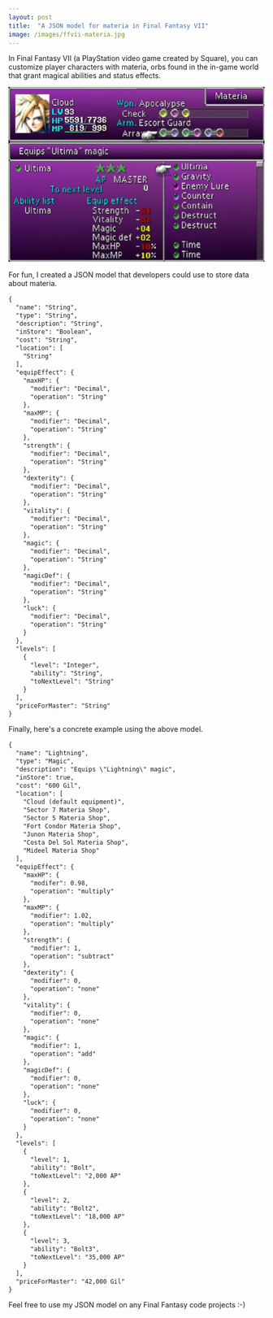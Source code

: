 ```yaml
---
layout: post
title:  "A JSON model for materia in Final Fantasy VII"
image: /images/ffvii-materia.jpg
---
```

In Final Fantasy VII (a PlayStation video game created by Square), you can customize player characters with materia, orbs found in the in-game world that grant magical abilities and status effects.

![Final Fantasy VII materia picture](/images/ffvii-materia.jpg)

For fun, I created a JSON model that developers could use to store data about materia. 

~~~~
{
  "name": "String",
  "type": "String",
  "description": "String",
  "inStore": "Boolean",
  "cost": "String",
  "location": [
    "String"
  ],
  "equipEffect": {
    "maxHP": {
      "modifier": "Decimal",
      "operation": "String"
    },
    "maxMP": {
      "modifier": "Decimal",
      "operation": "String"
    },
    "strength": {
      "modifier": "Decimal",
      "operation": "String"
    },
    "dexterity": {
      "modifier": "Decimal",
      "operation": "String"
    },
    "vitality": {
      "modifier": "Decimal",
      "operation": "String"
    },
    "magic": {
      "modifier": "Decimal",
      "operation": "String"
    },
    "magicDef": {
      "modifier": "Decimal",
      "operation": "String"
    },
    "luck": {
      "modifier": "Decimal",
      "operation": "String"
    }
  },
  "levels": [
    {
      "level": "Integer",
      "ability": "String",
      "toNextLevel": "String"
    }
  ],
  "priceForMaster": "String"
}
~~~~

Finally, here's a concrete example using the above model.

~~~~
{
  "name": "Lightning",
  "type": "Magic",
  "description": "Equips \"Lightning\" magic",
  "inStore": true,
  "cost": "600 Gil",
  "location": [
    "Cloud (default equipment)",
    "Sector 7 Materia Shop",
    "Sector 5 Materia Shop",
    "Fort Condor Materia Shop",
    "Junon Materia Shop",
    "Costa Del Sol Materia Shop",
    "Mideel Materia Shop"
  ],
  "equipEffect": {
    "maxHP": {
      "modifer": 0.98,
      "operation": "multiply"
    },
    "maxMP": {
      "modifier": 1.02,
      "operation": "multiply"
    },
    "strength": {
      "modifier": 1,
      "operation": "subtract"
    },
    "dexterity": {
      "modifier": 0,
      "operation": "none"
    },
    "vitality": {
      "modifier": 0,
      "operation": "none"
    },
    "magic": {
      "modifier": 1,
      "operation": "add"
    },
    "magicDef": {
      "modifier": 0,
      "operation": "none"
    },
    "luck": {
      "modifier": 0,
      "operation": "none"
    }
  },
  "levels": [
    {
      "level": 1,
      "ability": "Bolt",
      "toNextLevel": "2,000 AP"
    },
    {
      "level": 2,
      "ability": "Bolt2",
      "toNextLevel": "18,000 AP"
    },
    {
      "level": 3,
      "ability": "Bolt3",
      "toNextLevel": "35,000 AP"
    }
  ],
  "priceForMaster": "42,000 Gil"
}
~~~~

Feel free to use my JSON model on any Final Fantasy code projects :-)
